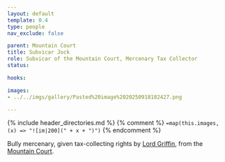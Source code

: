 ```yaml
---
layout: default
template: 0.4
type: people
nav_exclude: false

parent: Mountain Court
title: Subvicar Jock
role: Subvicar of the Mountain Court, Mercenary Tax Collector
status: 

hooks:

images: 
- ../../imgs/gallery/Pasted%20image%2020250918182427.png

---
```


{% include header_directories.md %}
{% comment %}
`=map(this.images, (x) => "![im|200](" + x + ")")`
{% endcomment %}

Bully mercenary, given tax-collecting rights by [Lord Griffin](LordGriffin.md), from the [Mountain Court](MountainCourt.md).